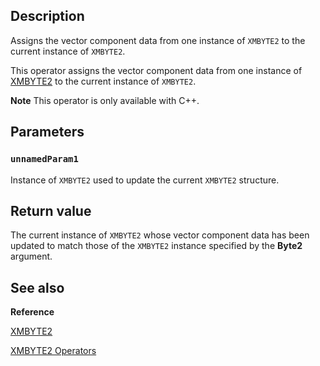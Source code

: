 ## Description

Assigns the vector component data from one instance of `XMBYTE2` to the current instance of `XMBYTE2`.

This operator assigns the vector component data from one instance of [XMBYTE2](https://learn.microsoft.com/windows/win32/api/directxpackedvector/ns-directxpackedvector-xmbyte2) to the current
instance of `XMBYTE2`.

**Note** This operator is only available with C++.

## Parameters

### `unnamedParam1`

Instance of `XMBYTE2` used to update the current `XMBYTE2` structure.

## Return value

The current instance of `XMBYTE2` whose vector component data has been updated
to match those of the `XMBYTE2` instance specified by the **Byte2** argument.

## See also

**Reference**

[XMBYTE2](https://learn.microsoft.com/windows/win32/api/directxpackedvector/ns-directxpackedvector-xmbyte2)

[XMBYTE2 Operators](https://msdn.microsoft.com/402876b9-731e-4c30-b48f-bca67ed6dad1)